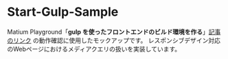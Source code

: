 # Start-Gulp-Sample
Matium Playground「**gulp を使ったフロントエンドのビルド環境を作る**」[記事のリンク](http://play.matium.jp/environment/start-gulp) の動作確認に使用したモックアップです。
レスポンシブデザイン対応のWebページにおけるメディアクエリの扱いを実装しています。
